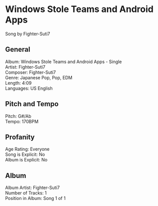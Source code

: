 # Windows Stole Teams and Android Apps
Song by Fighter-Suti7

## General
Album: Windows Stole Teams and Android Apps - Single<br>
Artist: Fighter-Suti7<br>
Composer: Fighter-Suti7<br>
Genre: Japanese Pop, Pop, EDM<br>
Length: 4:09<br>
Languages: US English

## Pitch and Tempo
Pitch: G#/Ab<br>
Tempo: 170BPM

## Profanity
Age Rating: Everyone<br>
Song is Explicit: No<br>
Album is Explicit: No

## Album
Album Artist: Fighter-Suti7<br>
Number of Tracks: 1<br>
Position in Album: Song 1 of 1
